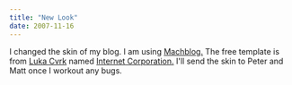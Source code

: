 ```yaml
---
title: "New Look"
date: 2007-11-16
---
```


I changed the skin of my blog. I am using [Machblog.](http://machblog.org) The free template is from [Luka Cvrk](http://www.solucija.com/) named [Internet Corporation.](http://www.solucija.com/templates/demo/Internet_Corporation/) I'll send the skin to Peter and Matt once I workout any bugs.
